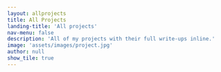 ```yaml
---
layout: allprojects
title: All Projects
landing-title: 'All projects'
nav-menu: false
description: 'All of my projects with their full write-ups inline.'
image: 'assets/images/project.jpg'
author: null
show_tile: true
---
```

